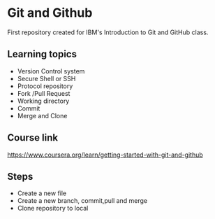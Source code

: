 
# Git and Github

First repository created for IBM's Introduction to Git and GitHub class.



## Learning topics

- Version Control system
- Secure Shell or SSH
- Protocol repository
- Fork /Pull Request
- Working directory
- Commit
- Merge and Clone


## Course link

https://www.coursera.org/learn/getting-started-with-git-and-github

## Steps

- Create a new file
- Create a new branch, commit,pull and merge
- Clone repository to local 